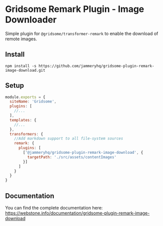 # Gridsome Remark Plugin - Image Downloader

Simple plugin for `@gridsome/transformer-remark` to enable the download of remote images.

## Install

```
npm install -s https://github.com/jammeryhq/gridsome-plugin-remark-image-download.git

```

## Setup

```js
module.exports = {
  siteName: 'Gridsome',
  plugins: [
    //...
  ],
  templates: {
    //...
  },
  transformers: {
    //Add markdown support to all file-system sources
    remark: {
      plugins: [
        ['@jammeryhq/gridsome-plugin-remark-image-download', {
          targetPath: './src/assets/contentImages'
        }]
      ]
    }
  }
}

```

## Documentation

You can find the complete documentation here: https://webstone.info/documentation/gridsome-plugin-remark-image-download
